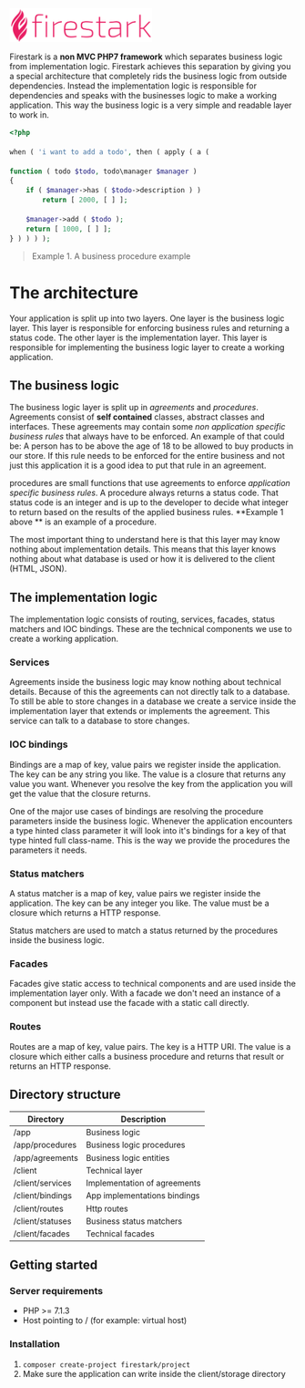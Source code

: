 <img src="../logo.svg" width="250" vertical-align="top">



Firestark is a **non MVC PHP7 framework** which separates business logic from implementation logic. Firestark achieves this separation by giving you a special architecture that completely rids the business logic from outside dependencies. Instead the implementation logic is responsible for dependencies and speaks with the businesses logic to make a working application. This way the business logic is a very simple and readable layer to work in.

```php
<?php
    
when ( 'i want to add a todo', then ( apply ( a ( 
    
function ( todo $todo, todo\manager $manager )
{
    if ( $manager->has ( $todo->description ) )
        return [ 2000, [ ] ];

    $manager->add ( $todo );
    return [ 1000, [ ] ];
} ) ) ) );
```

> Example 1. A business procedure example



# The architecture

Your application is split up into two layers. One layer is the business logic layer. This layer is responsible for enforcing business rules and returning a status code. The other layer is the implementation layer. This layer is responsible for implementing the business logic layer to create a working application.

## The business logic

The business logic layer is split up in *agreements* and *procedures*. Agreements consist of **self contained** classes, abstract classes and interfaces. These agreements may contain some *non application specific business rules* that always have to be enforced. An example of that could be: A person has to be above the age of 18 to be allowed to buy products in our store. If this rule needs to be enforced for the entire business and not just this application it is a good idea to put that rule in an agreement. 

procedures are small functions that use agreements to enforce *application specific business rules*. A procedure always returns a status code. That status code is an integer and is up to the developer to decide what integer to return based on the results of the applied business rules. **Example 1 above ** is an example of a procedure.

The most important thing to understand here is that this layer may know nothing about implementation details. This means that this layer knows nothing about what database is used or how it is delivered to the client (HTML, JSON).  

## The implementation logic

The implementation logic consists of routing, services, facades, status matchers and IOC bindings. These are the technical components we use to create a working application.

### Services

Agreements inside the business logic may know nothing about technical details. Because of this the agreements can not directly talk to a database. To still be able to store changes in a database we create a service inside the implementation layer that extends or implements the agreement. This service can talk to a database to store changes.

### IOC bindings

Bindings are a map of key, value pairs we register inside the application. The key can be any string you like. The value is a closure that returns any value you want. Whenever you resolve the key from the application you will get the value that the closure returns. 

One of the major use cases of bindings are resolving the procedure parameters inside the business logic. Whenever the application encounters a type hinted class parameter it will look into it's bindings for a key of that type hinted full class-name. This is the way we provide the procedures the parameters it needs.

### Status matchers

A status matcher is a map of key, value pairs we register inside the application. The key can be any integer you like. The value must be a closure which returns a HTTP response.

Status matchers are used to match a status returned by the procedures inside the business logic.

### Facades

Facades give static access to technical components and are used inside the implementation layer only. With a facade we don't need an instance of a component but instead use the facade with a static call directly.

### Routes

Routes are a map of key, value pairs. The key is a HTTP URI. The value is a closure which either calls a business procedure and returns that result or returns an HTTP response.

## Directory structure

| Directory        | Description                  |
| ---------------- | ---------------------------- |
| /app             | Business logic               |
| /app/procedures  | Business logic procedures    |
| /app/agreements  | Business logic entities      |
| /client          | Technical layer              |
| /client/services | Implementation of agreements |
| /client/bindings | App implementations bindings |
| /client/routes   | Http routes                  |
| /client/statuses | Business status matchers     |
| /client/facades  | Technical facades            |


## Getting started

### Server requirements

- PHP >= 7.1.3
- Host pointing to / (for example: virtual host)

### Installation

1. `composer create-project firestark/project`
2. Make sure the application can write inside the client/storage directory